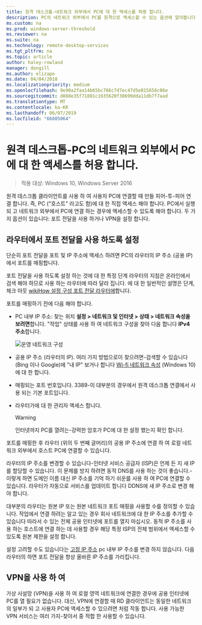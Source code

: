 ```yaml
---
title: 원격 데스크톱-네트워크 외부에서 PC에 대 한 액세스를 허용 합니다.
description: PC의 네트워크 외부에서 PC를 원격으로 액세스할 수 있는 옵션에 알아봅니다
ms.custom: na
ms.prod: windows-server-threshold
ms.reviewer: na
ms.suite: na
ms.technology: remote-desktop-services
ms.tgt_pltfrm: na
ms.topic: article
author: haley-rowland
manager: dongill
ms.author: elizapo
ms.date: 04/04/2018
ms.localizationpriority: medium
ms.openlocfilehash: 9e90a2faa14b65bc766c7d7ec47d5e815658c06e
ms.sourcegitcommit: d888e35f71801c1935620f38699dda11db7f7aad
ms.translationtype: MT
ms.contentlocale: ko-KR
ms.lasthandoff: 06/07/2019
ms.locfileid: "66805064"
---
```

# <a name="remote-desktop---allow-access-to-your-pc-from-outside-your-pcs-network"></a>원격 데스크톱-PC의 네트워크 외부에서 PC에 대 한 액세스를 허용 합니다.

>적용 대상: Windows 10,  Windows Server 2016

원격 데스크톱 클라이언트를 사용 하 여 사용자 PC에 연결할 때 만들 피어-투-피어 연결 합니다. 즉, PC ("호스트" 라고도 함)에 대 한 직접 액세스 해야 합니다. PC에서 실행 되 고 네트워크 외부에서 PC에 연결 하는 경우에 액세스할 수 있도록 해야 합니다. 두 가지 옵션이 있습니다: 포트 전달을 사용 하거나 VPN을 설정 합니다.

## <a name="enable-port-forwarding-on-your-router"></a>라우터에서 포트 전달을 사용 하도록 설정

단순히 포트 전달을 포트 및 IP 주소에 액세스 하려면 PC의 라우터의 IP 주소 (공용 IP)에서 포트를 매핑합니다. 

포트 전달을 사용 하도록 설정 하는 것에 대 한 특정 단계 라우터의 지침은 온라인에서 검색 해야 하므로 사용 하는 라우터에 따라 달라 집니다. 에 대 한 일반적인 설명은 단계, 체크 아웃 [wikiHow 설정 구성 포트 전달 라우터에](https://www.wikihow.com/Set-Up-Port-Forwarding-on-a-Router)합니다.

포트를 매핑하기 전에 다음 해야 합니다.

- PC 내부 IP 주소: 찾는 위치 **설정 > 네트워크 및 인터넷 > 상태 > 네트워크 속성을 보려면**합니다. "작업" 상태를 사용 하 여 네트워크 구성을 찾아 다음 합니다 **IPv4 주소**합니다.

   ![운영 네트워크 구성](../media/rdclient-operational-network.png)

- 공용 IP 주소 (라우터의 IP). 여러 가지 방법으로이 찾으려면-검색할 수 있습니다 (Bing 이나 Google)에 "내 IP" 보거나 합니다 [Wi-fi 네트워크 속성](https://binged.it/2Gwob34) (Windows 10)에 대 한 합니다.
- 매핑되는 포트 번호입니다. 3389-이 대부분의 경우에서 원격 데스크톱 연결에서 사용 되는 기본 포트입니다.
- 라우터가에 대 한 관리자 액세스 합니다.  

   >[!WARNING]
   > 인터넷까지 PC를 열려는-강력한 암호가 PC에 대 한 설정 했는지 확인 합니다.

포트를 매핑한 후 라우터 (위의 두 번째 글머리)의 공용 IP 주소에 연결 하 여 로컬 네트워크 외부에서 호스트 PC에 연결할 수 있습니다.

라우터의 IP 주소를 변경할 수 있습니다-인터넷 서비스 공급자 (ISP)은 언제 든 지 새 IP를 할당할 수 있습니다. 이 문제를 방지 하려면 동적 DNS를 사용 하는 것이 좋습니다.-이렇게 하면 도메인 이름 대신 IP 주소를 기억 하기 쉬운를 사용 하 여 PC에 연결할 수 있습니다. 라우터가 자동으로 서비스를 업데이트 합니다 DDNS에 새 IP 주소로 변경 해야 합니다.

대부분의 라우터는 원본 IP 또는 원본 네트워크 포트 매핑을 사용할 수를 정의할 수 있습니다. 작업에서 연결 하려는 알고 있는 경우 회사 네트워크에 대 한 IP 주소를 추가할 수 있습니다 따라서 수 있는 전체 공용 인터넷에 포트를 열지 마십시오. 동적 IP 주소를 사용 하는 호스트에 연결 하는 데 사용할 경우 해당 특정 ISP의 전체 범위에서 액세스할 수 있도록 원본 제한을 설정 합니다.

설정 고려할 수도 있습니다는 [고정 IP 주소](/windows-hardware/customize/mobile/mcsf/enable-static-ip) pc 내부 IP 주소를 변경 하지 않습니다. 다음 라우터의 하면 포트 전달을 항상 올바른 IP 주소를 가리킵니다.


## <a name="use-a-vpn"></a>VPN을 사용 하 여

가상 사설망 (VPN)을 사용 하 여 로컬 영역 네트워크에 연결한 경우에 공용 인터넷에 PC를 열 필요가 없습니다. 대신, VPN에 연결할 때 RD 클라이언트는 동일한 네트워크의 일부가 되 고 사용자 PC에 액세스할 수 있으려면 처럼 작동 합니다. 사용 가능한 VPN 서비스는 여러 가지-찾아서 중 적합 한 사용할 수 있습니다.